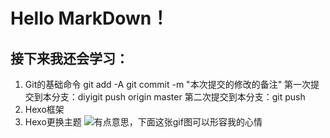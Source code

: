 # Hello MarkDown！
## 接下来我还会学习：
1. Git的基础命令
git add -A
git commit -m "本次提交的修改的备注"
第一次提交到本分支：diyigit push origin master
第二次提交到本分支：git push
2. Hexo框架
3. Hexo更换主题
![有点意思，下面这张gif图可以形容我的心情](https://qgt-style.oss-cn-hangzhou.aliyuncs.com/newcoursep4/g1/g1-2-2/tenor.gif)
